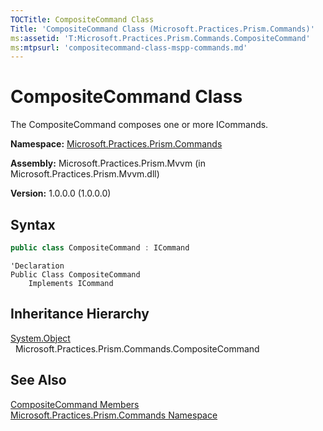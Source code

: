 ```yaml
---
TOCTitle: CompositeCommand Class
Title: 'CompositeCommand Class (Microsoft.Practices.Prism.Commands)'
ms:assetid: 'T:Microsoft.Practices.Prism.Commands.CompositeCommand'
ms:mtpsurl: 'compositecommand-class-mspp-commands.md'
---
```



# CompositeCommand Class

The CompositeCommand composes one or more ICommands.

**Namespace:** [Microsoft.Practices.Prism.Commands](/patterns-practices/reference/mspp-commands-namespace)

**Assembly:** Microsoft.Practices.Prism.Mvvm (in Microsoft.Practices.Prism.Mvvm.dll) 

**Version:** 1.0.0.0 (1.0.0.0)

## Syntax
```C#
public class CompositeCommand : ICommand
```
```VB
'Declaration
Public Class CompositeCommand
	Implements ICommand
```

## Inheritance Hierarchy

[System.Object](http://msdn.microsoft.com/en-us/library/e5kfa45b)   
  Microsoft.Practices.Prism.Commands.CompositeCommand

## See Also

[CompositeCommand Members](/patterns-practices/reference/compositecommand-members-mspp-commands)<br/>
[Microsoft.Practices.Prism.Commands Namespace](/patterns-practices/reference/mspp-commands-namespace)<br/>